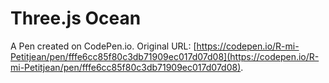 # Three.js Ocean

A Pen created on CodePen.io. Original URL: [https://codepen.io/R-mi-Petitjean/pen/fffe6cc85f80c3db71909ec017d07d08](https://codepen.io/R-mi-Petitjean/pen/fffe6cc85f80c3db71909ec017d07d08).


